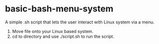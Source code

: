 # basic-bash-menu-system
A simple .sh script that lets the user interact with Linux system via a menu.

1. Move file onto your Linux based system.
2. cd to directory and use ./script.sh to run the script.
